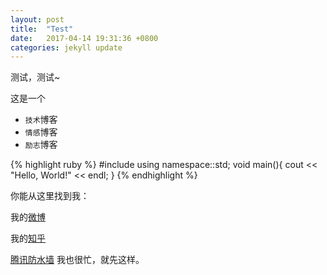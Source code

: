 ```yaml
---
layout: post
title:  "Test"
date:   2017-04-14 19:31:36 +0800
categories: jekyll update
---
```

测试，测试~

  这是一个
 - `技术`博客
 - `情感`博客
 - `励志`博客

{% highlight ruby %}
#include <iostream>
using namespace::std;
void main(){
    cout << "Hello, World!" << endl;
}
{% endhighlight %}

  你能从这里找到我：

  我的[微博][weibo]

  我的[知乎][zhihu]

  [腾讯防水墙][water]
  我也很忙，就先这样。

[weibo]: https://www.weibo.com/2679553124
[zhihu]: https://www.zhihu.com/people/liao-xue-long
[water]: http://007.qq.com